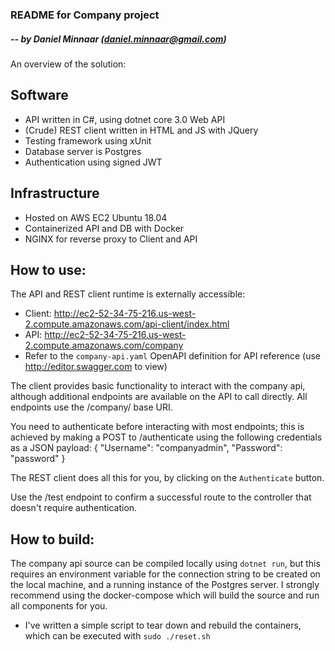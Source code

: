 ### README for Company project
##### -- by Daniel Minnaar (daniel.minnaar@gmail.com)

An overview of the solution:
## Software
* API written in C#, using dotnet core 3.0 Web API
* (Crude) REST client written in HTML and JS with JQuery
* Testing framework using xUnit
* Database server is Postgres
* Authentication using signed JWT

## Infrastructure
* Hosted on AWS EC2 Ubuntu 18.04
* Containerized API and DB with Docker
* NGINX for reverse proxy to Client and API

## How to use:
The API and REST client runtime is externally accessible:
* Client: http://ec2-52-34-75-216.us-west-2.compute.amazonaws.com/api-client/index.html
* API: http://ec2-52-34-75-216.us-west-2.compute.amazonaws.com/company
* Refer to the `company-api.yaml` OpenAPI definition for API reference (use http://editor.swagger.com to view)

The client provides basic functionality to interact with the company api, although additional endpoints are available on the API to call directly. All endpoints use the /company/ base URI.

You need to authenticate before interacting with most endpoints; this is achieved by making a POST to /authenticate using the following credentials as a JSON payload:
{
   "Username": "companyadmin",
   "Password": "password"
}

The REST client does all this for you, by clicking on the `Authenticate` button.

Use the /test endpoint to confirm a successful route to the controller that doesn't require authentication.

## How to build:
The company api source can be compiled locally using `dotnet run`, but this requires an environment variable for the connection string to be created on the local machine, and a running instance of the Postgres server. I strongly recommend using the docker-compose which will build the source and run all components for you.

* I've written a simple script to tear down and rebuild the containers, which can be executed with `sudo ./reset.sh`
